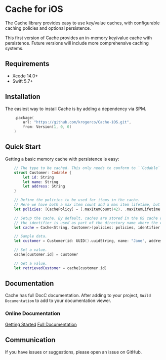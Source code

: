 # Cache for iOS

The Cache library provides easy to use key/value caches, with configurable caching policies and optional persistence.

This first version of Cache provides an in-memory key/value cache with persistence. Future versions will include more comprehensive caching systems. 

## Requirements

- Xcode 14.0+
- Swift 5.7+

## Installation

The easiest way to install Cache is by adding a dependency via SPM.

```swift
    .package(
        url: "https://github.com/krogerco/Cache-iOS.git",
        from: Version(1, 0, 0)
    )
```

## Quick Start

Getting a basic memory cache with persistence is easy:

```swift
    // The type to be cached. This only needs to conform to ``Codable``.
    struct Customer: Codable {
        let id: String
        let name: String
        let address: String
    }

    // Define the policies to be used for items in the cache.
    // Here we have both a max item count and a max item lifetime, but you can use either or both.
    let policies: [CachePolicy] = [.maxItemCount(42), .maxItemLifetime(60.0)]

    // Setup the cache. By default, caches are stored in the OS cache directory and
    // the identifier is used as part of the directory name where the cache is stored.
    let cache = Cache<String, Customer>(policies: policies, identifier: "CustomerCache")

    // Sample data.
    let customer = Customer(id: UUID().uuidString, name: "Jane", address: "123 Swift Street")

    // Set a value.
    cache[customer.id] = customer

    // Get a value.
    let retrievedCustomer = cache[customer.id]
```

## Documentation

Cache has full DocC documentation. After adding to your project, `Build Documentation` to add to your documentation viewer.

### Online Documentation

[Getting Started](Sources/Telemetry/Documentation.docc/GettingStarted.md)
[Full Documentation](https://krogerco.github.io/Cache-iOS.git/documentation/cache)


## Communication

If you have issues or suggestions, please open an issue on GitHub.
